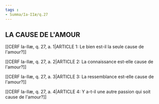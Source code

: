 ```yaml
---
tags : 
- Summa/Ia-IIæ/q.27
---
```


## LA CAUSE DE L'AMOUR

[[CERF Ia-IIæ, q. 27, a. 1|ARTICLE 1: Le bien est-il la seule cause de l'amour?]]

[[CERF Ia-IIæ, q. 27, a. 2|ARTICLE 2: La connaissance est-elle cause de l'amour?]]

[[CERF Ia-IIæ, q. 27, a. 3|ARTICLE 3: La ressemblance est-elle cause de l'amour?]]

[[CERF Ia-IIæ, q. 27, a. 4|ARTICLE 4: Y a-t-il une autre passion qui soit cause de l'amour?]]

